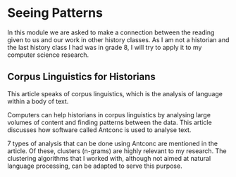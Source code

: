 # Seeing Patterns

In this module we are asked to make a connection between the reading given to us and our work in other history classes. As I am not a historian and the last history class I had was in grade 8, I will try to apply it to my computer science research.

## Corpus Linguistics for Historians

This article speaks of corpus linguistics, which is the analysis of language within a body of text. 

Computers can help historians in corpus linguistics by analysing large volumes of content and finding patterns between the data. This article discusses how software called Antconc is used to analyse text.

7 types of analysis that can be done using Antconc are mentioned in the article. Of these, clusters (n-grams) are highly relevant to my research. The clustering algorithms that I worked with, although not aimed at natural language processing, can be adapted to serve this purpose.
